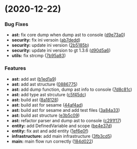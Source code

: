#  (2020-12-22)


### Bug Fixes

* **ast:** fix core dump when dump ast to console ([d9e73a0](https://github.com/small-cat/cbc-cpp/commit/d9e73a0119c860ca2ee69420c372cecd759cac7c))
* **security:** fix ini versoin ([ab7dedd](https://github.com/small-cat/cbc-cpp/commit/ab7dedd6a3e690ec0c2cf1fd961986daf9e59a93))
* **security:** update ini version ([2b5185b](https://github.com/small-cat/cbc-cpp/commit/2b5185bfa525ccbccfc4381854b8d6315f7b084b))
* **security:** update ini version to gt 1.3.6 ([d90d5a6](https://github.com/small-cat/cbc-cpp/commit/d90d5a69ccc8a9cb290d9266fc8223b625e4baaa))
* **utils:** fix strcmp ([7b95a83](https://github.com/small-cat/cbc-cpp/commit/7b95a8339b91c1895838ed64b3981aad09178c12))


### Features

* **ast:** add ast ([b1ed1a9](https://github.com/small-cat/cbc-cpp/commit/b1ed1a9bdc63c70240ddc26a02c1607e502104cc))
* **ast:** add ast structure ([0886775](https://github.com/small-cat/cbc-cpp/commit/0886775e393822083b803addba8164b324bb1e0e))
* **ast:** add dump function, dump ast info to console ([7d8c81c](https://github.com/small-cat/cbc-cpp/commit/7d8c81c07bd7b21794ed4643affb90e03720abe6))
* **ast:** add type ast strcuture ([c5f45dc](https://github.com/small-cat/cbc-cpp/commit/c5f45dc2db6155c977619474a8ed5a174e0cb851))
* **ast:** build ast ([8a18128](https://github.com/small-cat/cbc-cpp/commit/8a181284d150391dc7f5991ed24e402db372360b))
* **ast:** build ast for sesame ([44af4ad](https://github.com/small-cat/cbc-cpp/commit/44af4adf90ab30097b78d6c9edae3840fd5af9d5))
* **ast:** build ast for sesame and add test files ([3a84a33](https://github.com/small-cat/cbc-cpp/commit/3a84a338f6f1fd0ff6bd5437e19b40e7e46e035a))
* **ast:** build ast structure ([e3b5c09](https://github.com/small-cat/cbc-cpp/commit/e3b5c09bba889dbdfb2d9b4f5960394513be5add))
* **ast:** refactor parser and dump ast to console ([c291f17](https://github.com/small-cat/cbc-cpp/commit/c291f17e52fd293a10e089c3ed6ac5f75a776722))
* **entity:** add DefinedVariable and scope ([be4e37d](https://github.com/small-cat/cbc-cpp/commit/be4e37d9b5997748ff87e40760c9c7c76d01c4f7))
* **entity:** fix ast and add entity ([1ef6e0f](https://github.com/small-cat/cbc-cpp/commit/1ef6e0fbe619a565d96ee626f8ee7fed8fd239d7))
* **infrastructure:** add main infrastructure ([3fb3cd5](https://github.com/small-cat/cbc-cpp/commit/3fb3cd5cf3332afa192c8f1c4e7f953dcb718564))
* **main:** main flow run correctly ([184d022](https://github.com/small-cat/cbc-cpp/commit/184d022877168fd11718adbfd228a453661ba809))



